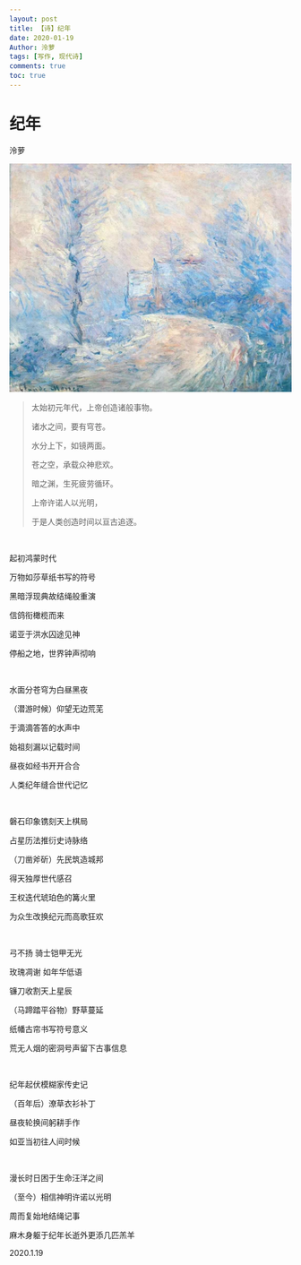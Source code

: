 ```yaml
---
layout: post
title: 【诗】纪年
date: 2020-01-19
Author: 泠萝 
tags: [写作, 现代诗]
comments: true
toc: true
---
```

# 纪年

泠萝

![1698844226030](image/2020-01-19-纪年/1698844226030.png)

> 太始初元年代，上帝创造诸般事物。
>
> 诸水之间，要有穹苍。
>
> 水分上下，如镜两面。
>
> 苍之空，承载众神悲欢。
>
> 暗之渊，生死疲劳循环。
>
> 上帝许诺人以光明，
>
> 于是人类创造时间以亘古追逐。

<br/>

起初鸿蒙时代

万物如莎草纸书写的符号

黑暗浮现典故结绳般重演

信鸽衔橄榄而来

诺亚于洪水囚途见神

停船之地，世界钟声彻响

<br/>

水面分苍穹为白昼黑夜

（潜游时候）仰望无边荒芜

于滴滴答答的水声中

始祖刻漏以记载时间

昼夜如经书开开合合

人类纪年缝合世代记忆

<br/>

磐石印象镌刻天上棋局

占星历法推衍史诗脉络

（刀凿斧斫）先民筑造城邦

得天独厚世代感召

王权迭代琥珀色的篝火里

为众生改换纪元而高歌狂欢

<br/>

弓不扬 骑士铠甲无光

玫瑰凋谢 如年华低语

镰刀收割天上星辰

（马蹄踏平谷物）野草蔓延

纸幡古帘书写符号意义

荒无人烟的密洞号声留下古事信息

<br/>

纪年起伏模糊家传史记

（百年后）潦草衣衫补丁

昼夜轮换间躬耕手作

如亚当初往人间时候

<br/>

漫长时日困于生命汪洋之间

（至今）相信神明许诺以光明

周而复始地结绳记事

麻木身躯于纪年长逝外更添几匹羔羊

2020.1.19
